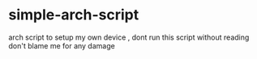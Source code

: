 # simple-arch-script
arch script to setup my own device , dont run this script without reading don't blame me for any damage
